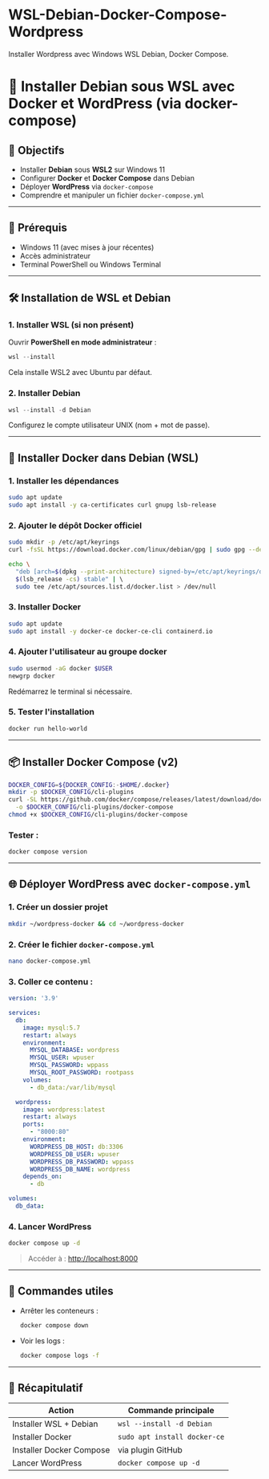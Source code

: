 # WSL-Debian-Docker-Compose-Wordpress
Installer Wordpress avec Windows WSL Debian, Docker Compose.

# 📘 Installer Debian sous WSL avec Docker et WordPress (via docker-compose)

## 🎯 Objectifs

* Installer **Debian** sous **WSL2** sur Windows 11
* Configurer **Docker** et **Docker Compose** dans Debian
* Déployer **WordPress** via `docker-compose`
* Comprendre et manipuler un fichier `docker-compose.yml`

---

## 🔧 Prérequis

* Windows 11 (avec mises à jour récentes)
* Accès administrateur
* Terminal PowerShell ou Windows Terminal

---

## 🛠️ Installation de WSL et Debian

### 1. Installer WSL (si non présent)

Ouvrir **PowerShell en mode administrateur** :

```powershell
wsl --install
```

Cela installe WSL2 avec Ubuntu par défaut.

### 2. Installer Debian

```powershell
wsl --install -d Debian
```

Configurez le compte utilisateur UNIX (nom + mot de passe).

---

## 🐳 Installer Docker dans Debian (WSL)

### 1. Installer les dépendances

```bash
sudo apt update
sudo apt install -y ca-certificates curl gnupg lsb-release
```

### 2. Ajouter le dépôt Docker officiel

```bash
sudo mkdir -p /etc/apt/keyrings
curl -fsSL https://download.docker.com/linux/debian/gpg | sudo gpg --dearmor -o /etc/apt/keyrings/docker.gpg
```

```bash
echo \  
  "deb [arch=$(dpkg --print-architecture) signed-by=/etc/apt/keyrings/docker.gpg] https://download.docker.com/linux/debian \  
  $(lsb_release -cs) stable" | \  
  sudo tee /etc/apt/sources.list.d/docker.list > /dev/null
```

### 3. Installer Docker

```bash
sudo apt update
sudo apt install -y docker-ce docker-ce-cli containerd.io
```

### 4. Ajouter l'utilisateur au groupe docker

```bash
sudo usermod -aG docker $USER
newgrp docker
```

Redémarrez le terminal si nécessaire.

### 5. Tester l'installation

```bash
docker run hello-world
```

---

## 📦 Installer Docker Compose (v2)

```bash
DOCKER_CONFIG=${DOCKER_CONFIG:-$HOME/.docker}
mkdir -p $DOCKER_CONFIG/cli-plugins
curl -SL https://github.com/docker/compose/releases/latest/download/docker-compose-linux-$(uname -m) \
  -o $DOCKER_CONFIG/cli-plugins/docker-compose
chmod +x $DOCKER_CONFIG/cli-plugins/docker-compose
```

### Tester :

```bash
docker compose version
```

---

## 🌐 Déployer WordPress avec `docker-compose.yml`

### 1. Créer un dossier projet

```bash
mkdir ~/wordpress-docker && cd ~/wordpress-docker
```

### 2. Créer le fichier `docker-compose.yml`

```bash
nano docker-compose.yml
```

### 3. Coller ce contenu :

```yaml
version: '3.9'

services:
  db:
    image: mysql:5.7
    restart: always
    environment:
      MYSQL_DATABASE: wordpress
      MYSQL_USER: wpuser
      MYSQL_PASSWORD: wppass
      MYSQL_ROOT_PASSWORD: rootpass
    volumes:
      - db_data:/var/lib/mysql

  wordpress:
    image: wordpress:latest
    restart: always
    ports:
      - "8000:80"
    environment:
      WORDPRESS_DB_HOST: db:3306
      WORDPRESS_DB_USER: wpuser
      WORDPRESS_DB_PASSWORD: wppass
      WORDPRESS_DB_NAME: wordpress
    depends_on:
      - db

volumes:
  db_data:
```

### 4. Lancer WordPress

```bash
docker compose up -d
```

> Accéder à : [http://localhost:8000](http://localhost:8000)

---

## 🤖 Commandes utiles

* Arrêter les conteneurs :

  ```bash
  docker compose down
  ```
* Voir les logs :

  ```bash
  docker compose logs -f
  ```

---

## 🧠 Récapitulatif

| Action                   | Commande principale          |
| ------------------------ | ---------------------------- |
| Installer WSL + Debian   | `wsl --install -d Debian`    |
| Installer Docker         | `sudo apt install docker-ce` |
| Installer Docker Compose | via plugin GitHub            |
| Lancer WordPress         | `docker compose up -d`       |
